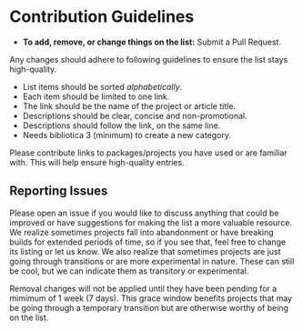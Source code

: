 # Contribution Guidelines

* **To add, remove, or change things on the list:** Submit a Pull Request.

Any changes should adhere to following guidelines to ensure the list stays high-quality.

* List items should be sorted _alphabetically_.
* Each item should be limited to one link.
* The link should be the name of the project or article title.
* Descriptions should be clear, concise and non-promotional.
* Descriptions should follow the link, on the same line.
* Needs bibliotica 3 (minimum) to create a new category.

Please contribute links to packages/projects you have used or are familiar with. This 
will help ensure high-quality entries.

## Reporting Issues

Please open an issue if you would like to discuss anything that could be improved or 
have suggestions for making the list a more valuable resource. We realize sometimes
projects fall into abandonment or have breaking builds for extended periods of time,
so if you see that, feel free to change its listing or let us know. We also realize
that sometimes projects are just going through transitions or are more experimental
in nature. These can still be cool, but we can indicate them as transitory or
experimental.

Removal changes will not be applied until they have been pending for a mimimum of 1
week (7 days). This grace window benefits projects that may be going through a 
temporary transition but are otherwise worthy of being on the list.

